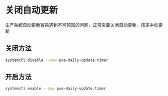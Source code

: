 # 关闭自动更新

生产系统自动更新容易遇到不可预知的问题，正常需要关闭自动更新，按需手动更新

## 关闭方法

```bash
systemctl disable --now pve-daily-update.timer
```

## 开启方法

```bash
systemctl enable --now pve-daily-update.timer
```